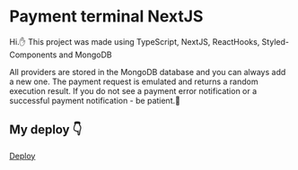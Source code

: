 # Payment terminal NextJS
Hi.:hand:
This project was made using TypeScript, NextJS, ReactHooks, Styled-Components and MongoDB


All providers are stored in the MongoDB database and you can always add a new one.
The payment request is emulated and returns a random execution result. If you do not see a payment error notification or a successful payment notification - be patient.:pray:

## My deploy :point_down:

<a href="https://payment-terminal-three.vercel.app/" md-fab>
   <md-icon class="md-24">Deploy</md-icon>
</a>
